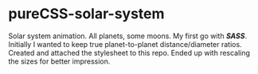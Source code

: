 # pureCSS-solar-system
Solar system animation. All planets, some moons. 
My first go with <b><i>SASS</i></b>. 
Initially I wanted to keep true planet-to-planet distance/diameter ratios. Created and attached the stylesheet to this repo. 
Ended up with rescaling the sizes for better impression.
